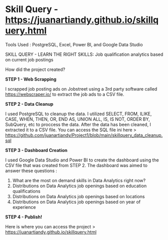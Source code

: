 # Skill Query - https://juanartiandy.github.io/skillquery.html
Tools Used : PostgreSQL, Excel, Power BI, and Google Data Studio

SKILL QUERY - LEARN THE RIGHT SKILLS: Job qualification analytics based on current job postings

How did the project created?

**STEP 1 - Web Scrapping**

I scrapped job posting ads on Jobstreet using a 3rd party software called https://webscraper.io/ to extract the job ads to a CSV file.

**STEP 2 - Data Cleanup**

I used PostgreSQL to cleanup the data. I utilized SELECT, FROM, ILIKE, CASE, WHEN, THEN, OR, END AS, UNION ALL, IS, IS NOT, ORDER BY, SubQuery, etc to proccess the data.
After the data has been cleaned, I extracted it to a CSV file. You can access the SQL file ini here > https://github.com/juanartiandy/Project1/blob/main/skillquery_data_cleanup.sql

**STEP 3 - Dashboard Creation**

I used Google Data Studio and Power BI to create the dashboard using the CSV file that was created from STEP 2. The dashboard was aimed to answer these questions :
1. What are the most on demand skills in Data Analytics right now?
2. Distributions on Data Analytics job openings based on education qualifications
3. Distributions on Data Analytics job openings based on locations
4. Distributions on Data Analytics job openings based on year of experience

**STEP 4 - Publish!**

Here is where you can access the project > https://juanartiandy.github.io/skillquery.html
